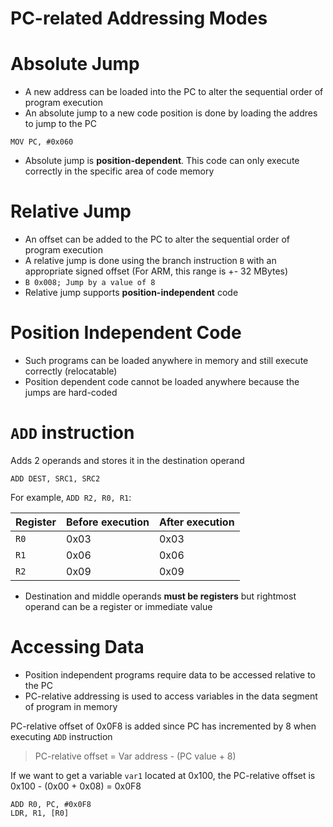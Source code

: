 # PC-related Addressing Modes

# Absolute Jump

- A new address can be loaded into the PC to alter the sequential order of program execution
- An absolute jump to a new code position is done by loading the addres to jump to the PC

```
MOV PC, #0x060
```

- Absolute jump is **position-dependent**. This code can only execute correctly in the specific area of code memory

# Relative Jump

- An offset can be added to the PC to alter the sequential order of program execution
- A relative jump is done using the branch instruction `B` with an appropriate signed offset (For ARM, this range is +- 32 MBytes)
- `B 0x008; Jump by a value of 8`
- Relative jump supports **position-independent** code

# Position Independent Code

- Such programs can be loaded anywhere in memory and still execute correctly (relocatable)
- Position dependent code cannot be loaded anywhere because the jumps are hard-coded

# `ADD` instruction

Adds 2 operands and stores it in the destination operand

```
ADD DEST, SRC1, SRC2
```

For example, `ADD R2, R0, R1`:

| Register | Before execution | After execution |
| -------- | ---------------- | --------------- |
| `R0`     | 0x03             | 0x03            |
| `R1`     | 0x06             | 0x06            |
| `R2`     | 0x09             | 0x09            |

- Destination and middle operands **must be registers** but rightmost operand can be a register or immediate value

# Accessing Data

- Position independent programs require data to be accessed relative to the PC
- PC-relative addressing is used to access variables in the data segment of program in memory

PC-relative offset of 0x0F8 is added since PC has incremented by 8 when executing `ADD` instruction

> PC-relative offset = Var address - (PC value + 8)

If we want to get a variable `var1` located at 0x100, the PC-relative offset is 0x100 - (0x00 + 0x08) = 0x0F8

```
ADD R0, PC, #0x0F8
LDR, R1, [R0]
```
